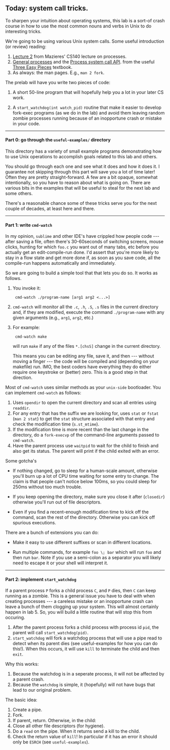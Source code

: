 ## Today: system call tricks.

To sharpen your intuition about operating systems, this lab is a sort-of
crash course in how to use the most common nouns and verbs in Unix to
do interesting tricks.

We're going to be using various Unix system calls.  Some useful introduction (or
review) reading:
  1. [Lecture 2](https://www.scs.stanford.edu/18wi-cs140/notes/) from Mazieres'
     CS140 lecture on processes.  
  2. [General processes](http://pages.cs.wisc.edu/~remzi/OSTEP/cpu-intro.pdf)
     and the [Process system call API](http://pages.cs.wisc.edu/~remzi/OSTEP/cpu-api.pdf).
     from the useful [Three Easy Pieces](http://pages.cs.wisc.edu/~remzi/OSTEP/#book-chapters)
     textbook.
  3. As always: the man pages.  E.g., `man 2 fork`.


The prelab will have you write two pieces of code:
  1. A short 50-line program that will hopefully help you
     a lot in your later CS work.

  2. A `start_watchdog(int watch_pid)` routine that make it easier to
     develop fork-exec programs (as we do in the lab) and avoid them
     leaving random zombie processes running because of an inopportune
     crash or mistake in your code.

----------------------------------------------------------------------------------
#### Part 0: go through the `useful-examples/` directory

This directory has a variety of small example programs demonstrating how to 
use Unix operations to accomplish  goals related to this lab and others.

You should go through each one and see what it does and how it does it.
I guarantee not skipping through this part will save you a lot of
time later!  Often they are pretty straight-forward.  A few are a bit
opaque, somewhat intentionally, so you have to reason about what is going
on.  There are various bits in the examples that will be useful to steal
for the next lab and some others.

There's a reasonable chance some of these tricks serve you for the next
couple of decades, at least here and there.

----------------------------------------------------------------------------------
#### Part 1: write `cmd-watch`

In my opinion, `sublime` and other IDE's have  crippled how people code --- after
saving a file, often there's 30-60seconds of switching screens, mouse
clicks, hunting for which `foo.c` you want out of many tabs, etc before you
actually get an edit-compile-run done.  I'd assert that you're more likely
to stay in a flow state and get more done if, as soon as you save code,
all the compile-run happens automatically and immediately.

So we are going to build a simple tool that that lets you do so.  It works as follows.
  1. You invoke it:

          cmd-watch ./program-name [arg1 arg2 <...>]

  2. `cmd-watch` will monitor all the `.c`, `.h`, `.S`, `.s` files in the current
     directory and, if they are modified, execute the command `./program-name` with
     any given arguments (e.g., `arg1`, `arg2`, etc.)
  3. For example:

          cmd-watch make

     will run `make` if any of the files `*.[chsS]` change in the current directory.

     This means you can be editing any file, save it, and then ---
     without moving a finger --- the code will be compiled and (depending
     on your makefile) run.  IMO, the best coders have everything they
     do either require one keystroke or (better) zero.  This is a good
     step in that direction.

Most of `cmd-watch` uses similar methods as your `unix-side` bootloader.
You can implement `cmd-watch` as follows:
  1. Uses `opendir` to open the current directory and scan all 
  entries using `readdir`.
  2. For any entry that has the suffix we are looking for, uses `stat` 
  or `fstat` (`man 2 stat`) to get the `stat` structure associated with that entry and check
  the modification time (`s.st_mtime`).
  3. If the modification time is more recent than the last change in the directory, 
  do a `fork-execvp` of the command-line arguments passed to `cmd-watch`.
  4. Have the parent process use `waitpid` to wait for the child to finish and also
  get its status.  The parent will print if the child exited with an error.

Some gotcha's
  - If nothing changed, go to sleep for a human-scale amount,  otherwise
  you'll burn up a lot of CPU time waiting for some entry to change.  The claim
  is that people can't notice below 100ms, so you could sleep for 250ms
  without too much trouble.

  - If you keep opening the directory, make sure you close it after (`closedir`) otherwise you'll run
  out of file descriptors.

  - Even if you find a recent-enough modification time to kick off the
  command, scan the rest of the directory.  Otherwise you can kick off
  spurious executions.

There are a bunch of extensions you can do:
 - Make it easy to use different suffixes or scan in different locations.

 - Run multiple commands, for example `foo \; bar` which will run `foo` and then
  run `bar`.  Note if you use a semi-colon as a separator you will likely need to 
  escape it or your shell will interpret it.

----------------------------------------------------------------------------------
#### Part 2: implement `start_watchdog`

If a parent process `P` forks a child process `C`, and `P` dies, then `C`
can keep running as a zombie.   This is a general issue you have to deal
with when creating processes --- a careless mistake or an inopportune
crash can leave a bunch of them clogging up your system.   This will almost
certainly happen in lab 5.  So, you will build a little routine that will
stop this from occuring.  
   1. After the parent process forks a child process with process id
      `pid`, the parent will call `start_watchdog(pid)`.
   2. `start_watchdog` will fork a watchdog process that will use a pipe
      read to detect when its parent dies (see useful-examples for how you can 
      do this!).  When this occurs, it will use `kill` to terminate the 
      child and then `exit`.

Why this works:
   1. Because the watchdog is in a seperate process, it will not be affected by a 
      parent crash.
   2. Because the `watchdog` is simple, it (hopefully) will not have bugs that 
      lead to our original problem.

The basic idea:
   1. Create a pipe.
   2. Fork.
   3. If parent, return.  Otherwise, in the child:
   3. Close all other file descriptors (for hygiene). 
   4. Do a `read` on the pipe.  When it returns send a kill to the child.
   5. Check the return value of `kill`!   In particular if it has an error it 
      should only be `ESRCH` (see `useful-examples`).
